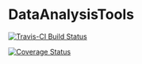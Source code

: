 # DataAnalysisTools

[![Travis-CI Build Status](https://travis-ci.org/julianbarg/DataAnalysisTools.png?branch=master)](https://travis-ci.org/julianbarg/DataAnalysisTools)

[![Coverage Status](https://coveralls.io/github/julianbarg/DataAnalysisTools/badge.svg?branch=master&service=github)](https://coveralls.io/github/julianbarg/DataAnalysisTools?branch=master)